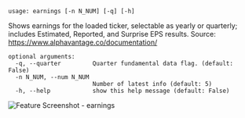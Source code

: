 ```text
usage: earnings [-n N_NUM] [-q] [-h]
```

Shows earnings for the loaded ticker, selectable as yearly or quarterly; includes Estimated, Reported, and Surprise EPS results. Source: https://www.alphavantage.co/documentation/

```
optional arguments:
  -q, --quarter         Quarter fundamental data flag. (default: False)
  -n N_NUM, --num N_NUM
                        Number of latest info (default: 5)
  -h, --help            show this help message (default: False)
```
![Feature Screenshot - earnings](https://user-images.githubusercontent.com/85772166/141365214-7f1e54fd-3cf5-4005-8e8d-06c78891f1ee.png)
